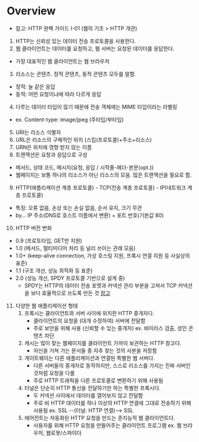 # Overview
* 참고: HTTP 완벽 가이드 I-01 (웹의 기초 > HTTP 개관)

1. HTTP는 신뢰성 있는 데이터 전송 프로토콜을 사용한다.
2. 웹 클라이언트는 데이터를 요청하고, 웹 서버는 요청된 데이터를 응답한다.
  - 가장 대표적인 웹 클라이언트는 웹 브라우저
3. 리소스는 콘텐츠. 정적 콘텐츠, 동적 콘텐츠 모두를 말함.
  - 정적: 늘 같은 응답
  - 동적: 어떤 요청이냐에 따라 다르게 응답
4. 다루는 데이터 타입이 많기 때문에 전송 객체에는 MIME 타입이라는 라벨링
  - ex. Content-type: image/jpeg (주타입/부타입)
5. URI는 리소스 식별자
6. URL은 리소스의 구체적인 위치 (스킴(프로토콜)+주소+리소스)
7. URN은 위치에 영향 받지 않는 이름
8. 트랜잭션은 요청과 응답으로 구성
  - 메서드, 상태 코드, 메시지(요청, 응답 / 시작줄-헤더-본문(opt.))
  - 웹페이지는 보통 하나의 리소스가 아닌 리소스의 모음. 많은 트랜잭션을 필요로 함.
9. HTTP(애플리케이션 계층 프로토콜) - TCP(전송 계층 프로토콜) - IP(네트워크 계층 프로토콜)
  - 특징: 오류 없음, 손상 또는 손실 없음, 순서 유지, 크기 무관
  - by... IP 주소(DNS로 호스트 이름에서 변환) + 포트 번호(기본값 80)
10. HTTP 버전 변화
  - 0.9 (프로토타입, GET만 지원)
  - 1.0 (메서드, 멀티미디어 처리 등 널리 쓰이는 관례 모음)
  - 1.0+ (keep-alive connection, 가상 호스팅 지원, 프록시 연결 지원 등 사실상의 표준)
  - 1.1 (구조 개선, 성능 최적화 등 표준)
  - 2.0 (성능 개선, SPDY 프로토콜 기반으로 설계 중)
    * SPDY는 HTTP의 데이터 전송 포맷과 커넥션 관리 부분을 고쳐서 TCP 커넥션을 보다 효율적으로 쓰도록 만든 것 [참고](https://d2.naver.com/helloworld/140351)
11. 다양한 웹 애플리케이션 형태
    1. 프록시는 클라이언트와 서버 사이에 위치한 HTTP 중개자다.
       - 클라이언트의 요청을 (대개 수정하여) 서버에 전달함
       - 주로 보안을 위해 사용 (신뢰할 수 있는 중개자) ex. 바이러스 검출, 성인 콘텐츠 차단
    2. 캐시는 많이 찾는 웹페이지를 클라이언트 가까이 보관하는 HTTP 창고다.
       - 자신을 거쳐 가는 문서들 중 자추 찾는 것의 사본을 저장함 
    3. 게이트웨이는 다른 애플리케이션과 연결된 특별한 웹 서버다.
       - 다른 서버들의 중개자로 동작하지만, 스스로 리소스를 가지는 진짜 서버인 것처럼 요청을 다룸
       - 주로 HTTP 트래픽을 다른 프로토콜로 변환하기 위해 사용됨 
    4. 터널은 단순히 HTTP 통신을 전달하기만 하는 특별한 프록시다.
       - 두 커넥션 사이에서 데이터를 열어보지 않고 전달함
       - 주로 비 HTTP 데이터를 하나 이상의 HTTP 연결에 그대로 전송하기 위해 사용됨 ex. SSL --(터널: HTTP 연결)--> SSL 
    5. 에어전트는 자동화된 HTTP 요청을 만드는 준지능적 웹 클라이언트다.
       - 사용자를 위해 HTTP 요청을 만들어주는 클라이언트 프로그램 ex. 웹 브라우저, 웹로봇/스파이더 